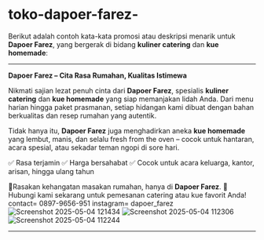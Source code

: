 # toko-dapoer-farez-
Berikut adalah contoh kata-kata promosi atau deskripsi menarik untuk **Dapoer Farez**, yang bergerak di bidang **kuliner catering** dan **kue homemade**:

---

**Dapoer Farez – Cita Rasa Rumahan, Kualitas Istimewa**

Nikmati sajian lezat penuh cinta dari **Dapoer Farez**, spesialis **kuliner catering** dan **kue homemade** yang siap memanjakan lidah Anda. Dari menu harian hingga paket prasmanan, setiap hidangan kami dibuat dengan bahan berkualitas dan resep rumahan yang autentik.

Tidak hanya itu, **Dapoer Farez** juga menghadirkan aneka **kue homemade** yang lembut, manis, dan selalu fresh from the oven – cocok untuk hantaran, acara spesial, atau sekadar teman ngopi di sore hari.

✅ Rasa terjamin
✅ Harga bersahabat
✅ Cocok untuk acara keluarga, kantor, arisan, hingga ulang tahun

📍Rasakan kehangatan masakan rumahan, hanya di **Dapoer Farez**.
📲 Hubungi kami sekarang untuk pemesanan catering atau kue favorit Anda!
contact= 0897-9656-951
instagram= dapoer_farez
![Screenshot 2025-05-04 121434](https://github.com/user-attachments/assets/cc259ef6-5629-452d-a048-570613ee7485)
![Screenshot 2025-05-04 112306](https://github.com/user-attachments/assets/04bcbd38-d00a-497d-9b1d-d720aada20c0)
![Screenshot 2025-05-04 112244](https://github.com/user-attachments/assets/5bfff1e1-a423-4e4d-a830-5fb2ded3f1a0)

---
